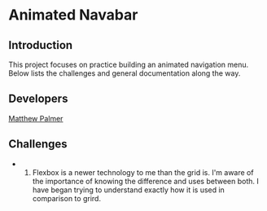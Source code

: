 # Animated Navabar

## Introduction
This project focuses on practice building an animated navigation menu. Below lists the challenges and general documentation along the way.

## Developers
[Matthew Palmer](https://github.com/matthewpalmer9)


## Challenges
- 1. Flexbox is a newer technology to me than the grid is. I'm aware of the importance of knowing the difference and uses between both. I have began trying to understand exactly how it is used in comparison to grird.